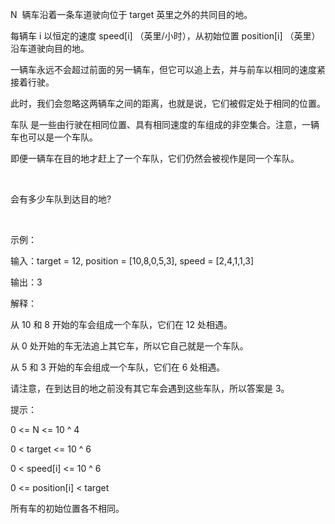 N  辆车沿着一条车道驶向位于 target 英里之外的共同目的地。

每辆车 i 以恒定的速度 speed[i] （英里/小时），从初始位置 position[i] （英里） 沿车道驶向目的地。

一辆车永远不会超过前面的另一辆车，但它可以追上去，并与前车以相同的速度紧接着行驶。

此时，我们会忽略这两辆车之间的距离，也就是说，它们被假定处于相同的位置。

车队 是一些由行驶在相同位置、具有相同速度的车组成的非空集合。注意，一辆车也可以是一个车队。

即便一辆车在目的地才赶上了一个车队，它们仍然会被视作是同一个车队。

 

会有多少车队到达目的地?

 

示例：

输入：target = 12, position = [10,8,0,5,3], speed = [2,4,1,1,3]

输出：3

解释：

从 10 和 8 开始的车会组成一个车队，它们在 12 处相遇。

从 0 处开始的车无法追上其它车，所以它自己就是一个车队。

从 5 和 3 开始的车会组成一个车队，它们在 6 处相遇。

请注意，在到达目的地之前没有其它车会遇到这些车队，所以答案是 3。

提示：

0 <= N <= 10 ^ 4

0 < target <= 10 ^ 6

0 < speed[i] <= 10 ^ 6

0 <= position[i] < target

所有车的初始位置各不相同。
